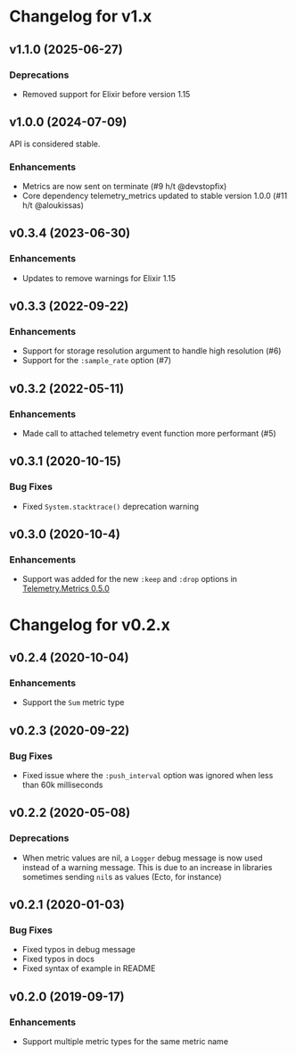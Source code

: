 # Changelog for v1.x

## v1.1.0 (2025-06-27)

### Deprecations

  * Removed support for Elixir before version 1.15

## v1.0.0 (2024-07-09)

API is considered stable.

### Enhancements

  * Metrics are now sent on terminate (#9 h/t @devstopfix)
  * Core dependency telemetry_metrics updated to stable version 1.0.0 (#11 h/t @aloukissas)

## v0.3.4 (2023-06-30)

### Enhancements

  * Updates to remove warnings for Elixir 1.15

## v0.3.3 (2022-09-22)

### Enhancements

  * Support for storage resolution argument to handle high resolution (#6)
  * Support for the `:sample_rate` option (#7)

## v0.3.2 (2022-05-11)

### Enhancements

 * Made call to attached telemetry event function more performant (#5)

## v0.3.1 (2020-10-15)

### Bug Fixes

 * Fixed `System.stacktrace()` deprecation warning

## v0.3.0 (2020-10-4)

### Enhancements

 * Support was added for the new `:keep` and `:drop` options in [Telemetry.Metrics 0.5.0](https://github.com/beam-telemetry/telemetry_metrics/blob/master/CHANGELOG.md#050)

# Changelog for v0.2.x

## v0.2.4 (2020-10-04)

### Enhancements

 * Support the `Sum` metric type

## v0.2.3 (2020-09-22)

### Bug Fixes

 * Fixed issue where the `:push_interval` option was ignored when less than 60k milliseconds

## v0.2.2 (2020-05-08)

### Deprecations

 * When metric values are nil, a `Logger` debug message is now used instead of a warning message.
   This is due to an increase in libraries sometimes sending `nil`s as values (Ecto, for instance)

## v0.2.1 (2020-01-03)

### Bug Fixes

 * Fixed typos in debug message
 * Fixed typos in docs
 * Fixed syntax of example in README

## v0.2.0 (2019-09-17)

### Enhancements

  * Support multiple metric types for the same metric name
